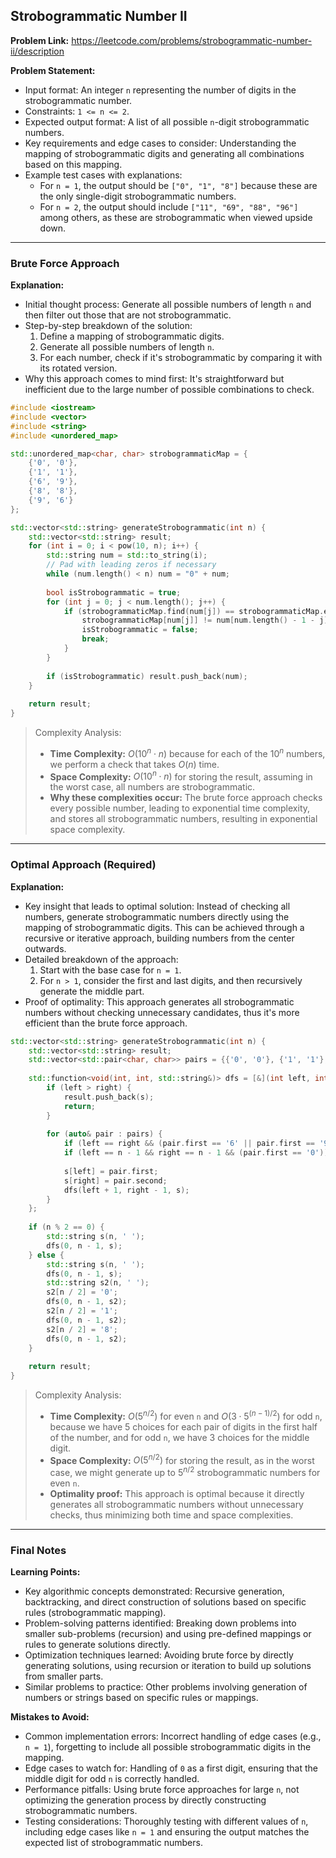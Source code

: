 ## Strobogrammatic Number II
**Problem Link:** https://leetcode.com/problems/strobogrammatic-number-ii/description

**Problem Statement:**
- Input format: An integer `n` representing the number of digits in the strobogrammatic number.
- Constraints: `1 <= n <= 2`.
- Expected output format: A list of all possible `n`-digit strobogrammatic numbers.
- Key requirements and edge cases to consider: Understanding the mapping of strobogrammatic digits and generating all combinations based on this mapping.
- Example test cases with explanations:
  - For `n = 1`, the output should be `["0", "1", "8"]` because these are the only single-digit strobogrammatic numbers.
  - For `n = 2`, the output should include `["11", "69", "88", "96"]` among others, as these are strobogrammatic when viewed upside down.

---

### Brute Force Approach

**Explanation:**
- Initial thought process: Generate all possible numbers of length `n` and then filter out those that are not strobogrammatic.
- Step-by-step breakdown of the solution:
  1. Define a mapping of strobogrammatic digits.
  2. Generate all possible numbers of length `n`.
  3. For each number, check if it's strobogrammatic by comparing it with its rotated version.
- Why this approach comes to mind first: It's straightforward but inefficient due to the large number of possible combinations to check.

```cpp
#include <iostream>
#include <vector>
#include <string>
#include <unordered_map>

std::unordered_map<char, char> strobogrammaticMap = {
    {'0', '0'},
    {'1', '1'},
    {'6', '9'},
    {'8', '8'},
    {'9', '6'}
};

std::vector<std::string> generateStrobogrammatic(int n) {
    std::vector<std::string> result;
    for (int i = 0; i < pow(10, n); i++) {
        std::string num = std::to_string(i);
        // Pad with leading zeros if necessary
        while (num.length() < n) num = "0" + num;
        
        bool isStrobogrammatic = true;
        for (int j = 0; j < num.length(); j++) {
            if (strobogrammaticMap.find(num[j]) == strobogrammaticMap.end() ||
                strobogrammaticMap[num[j]] != num[num.length() - 1 - j]) {
                isStrobogrammatic = false;
                break;
            }
        }
        
        if (isStrobogrammatic) result.push_back(num);
    }
    
    return result;
}
```

> Complexity Analysis:
> - **Time Complexity:** $O(10^n \cdot n)$ because for each of the $10^n$ numbers, we perform a check that takes $O(n)$ time.
> - **Space Complexity:** $O(10^n \cdot n)$ for storing the result, assuming in the worst case, all numbers are strobogrammatic.
> - **Why these complexities occur:** The brute force approach checks every possible number, leading to exponential time complexity, and stores all strobogrammatic numbers, resulting in exponential space complexity.

---

### Optimal Approach (Required)

**Explanation:**
- Key insight that leads to optimal solution: Instead of checking all numbers, generate strobogrammatic numbers directly using the mapping of strobogrammatic digits. This can be achieved through a recursive or iterative approach, building numbers from the center outwards.
- Detailed breakdown of the approach:
  1. Start with the base case for `n = 1`.
  2. For `n > 1`, consider the first and last digits, and then recursively generate the middle part.
- Proof of optimality: This approach generates all strobogrammatic numbers without checking unnecessary candidates, thus it's more efficient than the brute force approach.

```cpp
std::vector<std::string> generateStrobogrammatic(int n) {
    std::vector<std::string> result;
    std::vector<std::pair<char, char>> pairs = {{'0', '0'}, {'1', '1'}, {'6', '9'}, {'8', '8'}, {'9', '6'}};
    
    std::function<void(int, int, std::string&)> dfs = [&](int left, int right, std::string& s) {
        if (left > right) {
            result.push_back(s);
            return;
        }
        
        for (auto& pair : pairs) {
            if (left == right && (pair.first == '6' || pair.first == '9')) continue;
            if (left == n - 1 && right == n - 1 && (pair.first == '0')) continue;
            
            s[left] = pair.first;
            s[right] = pair.second;
            dfs(left + 1, right - 1, s);
        }
    };
    
    if (n % 2 == 0) {
        std::string s(n, ' ');
        dfs(0, n - 1, s);
    } else {
        std::string s(n, ' ');
        dfs(0, n - 1, s);
        std::string s2(n, ' ');
        s2[n / 2] = '0';
        dfs(0, n - 1, s2);
        s2[n / 2] = '1';
        dfs(0, n - 1, s2);
        s2[n / 2] = '8';
        dfs(0, n - 1, s2);
    }
    
    return result;
}
```

> Complexity Analysis:
> - **Time Complexity:** $O(5^{n/2})$ for even `n` and $O(3 \cdot 5^{(n-1)/2})$ for odd `n`, because we have 5 choices for each pair of digits in the first half of the number, and for odd `n`, we have 3 choices for the middle digit.
> - **Space Complexity:** $O(5^{n/2})$ for storing the result, as in the worst case, we might generate up to $5^{n/2}$ strobogrammatic numbers for even `n`.
> - **Optimality proof:** This approach is optimal because it directly generates all strobogrammatic numbers without unnecessary checks, thus minimizing both time and space complexities.

---

### Final Notes

**Learning Points:**
- Key algorithmic concepts demonstrated: Recursive generation, backtracking, and direct construction of solutions based on specific rules (strobogrammatic mapping).
- Problem-solving patterns identified: Breaking down problems into smaller sub-problems (recursion) and using pre-defined mappings or rules to generate solutions directly.
- Optimization techniques learned: Avoiding brute force by directly generating solutions, using recursion or iteration to build up solutions from smaller parts.
- Similar problems to practice: Other problems involving generation of numbers or strings based on specific rules or mappings.

**Mistakes to Avoid:**
- Common implementation errors: Incorrect handling of edge cases (e.g., `n = 1`), forgetting to include all possible strobogrammatic digits in the mapping.
- Edge cases to watch for: Handling of `0` as a first digit, ensuring that the middle digit for odd `n` is correctly handled.
- Performance pitfalls: Using brute force approaches for large `n`, not optimizing the generation process by directly constructing strobogrammatic numbers.
- Testing considerations: Thoroughly testing with different values of `n`, including edge cases like `n = 1` and ensuring the output matches the expected list of strobogrammatic numbers.